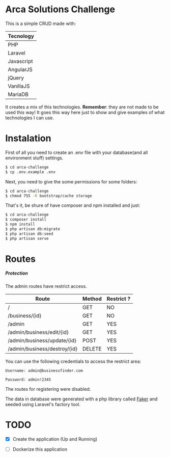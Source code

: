 # Arca Solutions Challenge

This is a simple CRUD made with:

| Tecnology 	|
|-----------	|
| PHP       	|
| Laravel   	|
| Javascript  |
| AngularJS 	|
| jQuery    	|
| VanillaJS 	|
| MariaDB     |

It creates a mix of this technologies.
**Remember**: they are not made to be used this way! It goes this way here just to show and give examples of what technologies I can use.

# Instalation

First of all you need to create an .env file with your database(and all environment stuff) settings.

```sh
$ cd arca-challenge
$ cp .env.example .env
```

Next, you need to give the some permissions for some folders:

```sh
$ cd arca-challenge
$ chmod 755 -R bootstrap/cache storage
```

That's it, be shure of have composer and npm installed and just:

```sh
$ cd arca-challenge
$ composer install
$ npm install
$ php artisan db:migrate
$ php artisan db:seed
$ php artisan serve
```

# Routes

##### Protection

The admin routes have restrict access.

| Route                        	| Method 	| Restrict ? 	|
|------------------------------	|--------	|------------	|
| /                            	| GET    	| NO         	|
| /business/{id}               	| GET    	| NO         	|
| /admin                       	| GET    	| YES        	|
| /admin/business/edit/{id}    	| GET    	| YES        	|
| /admin/business/update/{id}  	| POST   	| YES        	|
| /admin/business/destroy/{id} 	| DELETE 	| YES        	|

You can use the following credentials to access the restrict area:

    Username: admin@businessfinder.com

    Password: admin!2345

The routes for registering were disabled.

The data in database were generated with a php library called [Faker](https://github.com/fzaninotto/Faker) and seeded using Laravel's factory tool.

# TODO

- [x] Create the application (Up and Running)

- [ ] Dockerize this application

